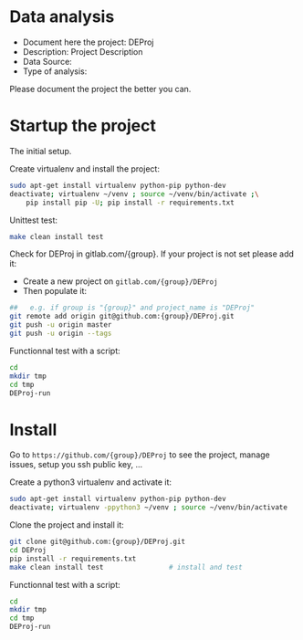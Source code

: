 # Data analysis
- Document here the project: DEProj
- Description: Project Description
- Data Source:
- Type of analysis:

Please document the project the better you can.

# Startup the project

The initial setup.

Create virtualenv and install the project:
```bash
sudo apt-get install virtualenv python-pip python-dev
deactivate; virtualenv ~/venv ; source ~/venv/bin/activate ;\
    pip install pip -U; pip install -r requirements.txt
```

Unittest test:
```bash
make clean install test
```

Check for DEProj in gitlab.com/{group}.
If your project is not set please add it:

- Create a new project on `gitlab.com/{group}/DEProj`
- Then populate it:

```bash
##   e.g. if group is "{group}" and project_name is "DEProj"
git remote add origin git@github.com:{group}/DEProj.git
git push -u origin master
git push -u origin --tags
```

Functionnal test with a script:

```bash
cd
mkdir tmp
cd tmp
DEProj-run
```

# Install

Go to `https://github.com/{group}/DEProj` to see the project, manage issues,
setup you ssh public key, ...

Create a python3 virtualenv and activate it:

```bash
sudo apt-get install virtualenv python-pip python-dev
deactivate; virtualenv -ppython3 ~/venv ; source ~/venv/bin/activate
```

Clone the project and install it:

```bash
git clone git@github.com:{group}/DEProj.git
cd DEProj
pip install -r requirements.txt
make clean install test                # install and test
```
Functionnal test with a script:

```bash
cd
mkdir tmp
cd tmp
DEProj-run
```
